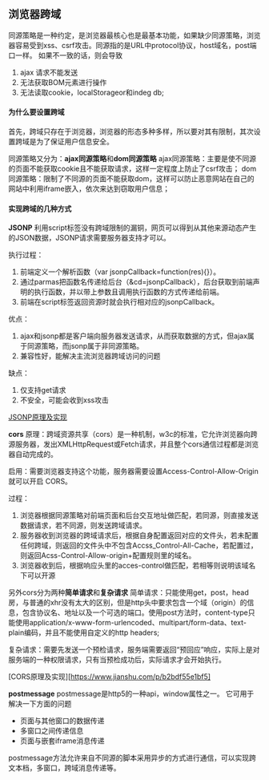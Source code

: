 ## 浏览器跨域
同源策略是一种约定，是浏览器最核心也是最基本功能，如果缺少同源策略，浏览器容易受到xss、csrf攻击。同源指的是URL中protocol协议，host域名，post端口一样。
如果不一致的话，则会导致
1. ajax 请求不能发送
2. 无法获取BOM元素进行操作
3. 无法读取cookie，localStorageor和indeg db;

#### 为什么要设置跨域
首先，跨域只存在于浏览器，浏览器的形态多种多样，所以要对其有限制，其次设置跨域是为了保证用户信息安全。

同源策略又分为：**ajax同源策略**和**dom同源策略**
ajax同源策略：主要是使不同源的页面不能获取cookie且不能获取请求，这样一定程度上防止了csrf攻击；
dom同源策略：限制了不同源的页面不能获取dom，这样可以防止恶意网站在自己的网站中利用iframe嵌入，依次来达到窃取用户信息；
  
#### 实现跨域的几种方式
**JSONP**
利用script标签没有跨域限制的漏铜，网页可以得到从其他来源动态产生的JSON数据，JSONP请求需要服务器支持才可以。

执行过程：
1. 前端定义一个解析函数（var jsonpCallback=function(res){}）。
2. 通过parmas把函数名传递给后台（&cd=jsonpCallback），后台获取到前端声明的执行函数，并以带上参数且调用执行函数的方式传递给前端。
3. 前端在script标签返回资源时就会执行相对应的jsonpCallback。

优点：
1. ajax和jsonp都是客户端向服务器发送请求，从而获取数据的方式，但ajax属于同源策略，而jsonp属于非同源策略。
2. 兼容性好，能解决主流浏览器跨域访问的问题

缺点：
1. 仅支持get请求
2. 不安全，可能会收到xss攻击

[JSONP原理及实现](https://www.jianshu.com/p/88bb82718517)

**cors**
原理：跨域资源共享（cors）是一种机制，w3c的标准，它允许浏览器向跨源服务器，发出XMLHttpRequest或Fetch请求，并且整个cors通信过程都是浏览器自动完成的。

启用：需要浏览器支持这个功能，服务器需要设置Access-Control-Allow-Origin 就可以开启 CORS。

过程：
1. 浏览器根据同源策略对前端页面和后台交互地址做匹配，若同源，则直接发送数据请求，若不同源，则发送跨域请求。
2. 服务器收到浏览器的跨域请求后，根据自身配置返回对应的文件头，若未配置任何跨域，则返回的文件头中不包含Accss_Control-All-Cache，若配置过，则返回Acss-Control-Allow-origin+配置规则里的域名。
3. 浏览器收到后，根据响应头里的acces-control做匹配，若相等则说明该域名下可以开源

另外cors分为两种**简单请求**和**复杂请求**
简单请求：只能使用get，post，head房，与普通的xhr没有太大的区别，但是http头中要求包含一个域（origin）的信息，包含协议名、地址以及一个可选的端口。使用post方法时，content-type只能使用application/x-www-form-urlencoded、multipart/form-data、text-plain编码，并且不能使用自定义的http headers;

复杂请求：需要先发送一个预检请求，服务端需要返回“预回应”响应，实际上是对服务端的一种权限请求，只有当预检成功后，实际请求才会开始执行。

[CORS原理及实现][https://www.jianshu.com/p/b2bdf55e1bf5]

**postmessage**
postmessage是http5的一种api，window属性之一。
它可用于解决一下方面的问题
* 页面与其他窗口的数据传递
* 多窗口之间传递信息
* 页面与嵌套iframe消息传递

postmessage方法允许来自不同源的脚本采用异步的方式进行通信，可以实现跨文本档，多窗口，跨域消息传递等。
